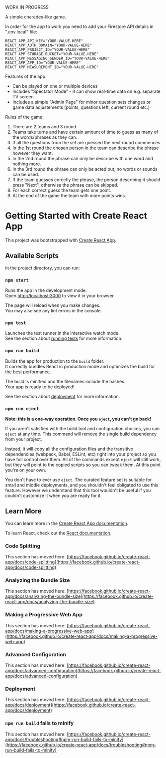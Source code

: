 WORK IN PROGRESS

A simple charades-like game.

In order for the app to work you need to add your Firestore API details in ".env.local" file:

```
REACT_APP_API_KEY="YOUR-VALUE-HERE"
REACT_APP_AUTH_DOMAIN="YOUR-VALUE-HERE"
REACT_APP_PROJECT_ID="YOUR-VALUE-HERE"
REACT_APP_STORAGE_BUCKET="YOUR-VALUE-HERE"
REACT_APP_MESSAGING_SENDER_ID="YOUR-VALUE-HERE"
REACT_APP_APP_ID="YOUR-VALUE-HERE"
REACT_APP_MEASUREMENT_ID="YOUR-VALUE-HERE"
```

Features of the app:

- Can be played on one or multiple devices
- Includes "Spectator Mode" - it can show real-time data on e.g. separate TV screen
- Includes a simple "Admin Page" for minor question sets changes or game data adjustements (points, questions left, current round etc.)

Rules of the game:

1. There are 2 teams and 3 round.
2. Teams take turns and have certain amount of time to guess as many of the words/phrases as they can.
3. If all the questions from the set are guessed the next round commences
4. In the 1st round the chosen person in the team can describe the phrase however they want.
5. In the 2nd round the phrase can only be describe with one word and nothing more.
6. In the 3rd round the phrase can only be acted out, no words or sounds can be used.
7. If the team guesses corectly the phrase, the person describing it should press "Next", otherwise the phrase can be skipped.
8. For each correct guess the team gets one point.
9. At the end of the game the team with more points wins.

# Getting Started with Create React App

This project was bootstrapped with [Create React App](https://github.com/facebook/create-react-app).

## Available Scripts

In the project directory, you can run:

### `npm start`

Runs the app in the development mode.\
Open [http://localhost:3000](http://localhost:3000) to view it in your browser.

The page will reload when you make changes.\
You may also see any lint errors in the console.

### `npm test`

Launches the test runner in the interactive watch mode.\
See the section about [running tests](https://facebook.github.io/create-react-app/docs/running-tests) for more information.

### `npm run build`

Builds the app for production to the `build` folder.\
It correctly bundles React in production mode and optimizes the build for the best performance.

The build is minified and the filenames include the hashes.\
Your app is ready to be deployed!

See the section about [deployment](https://facebook.github.io/create-react-app/docs/deployment) for more information.

### `npm run eject`

**Note: this is a one-way operation. Once you `eject`, you can't go back!**

If you aren't satisfied with the build tool and configuration choices, you can `eject` at any time. This command will remove the single build dependency from your project.

Instead, it will copy all the configuration files and the transitive dependencies (webpack, Babel, ESLint, etc) right into your project so you have full control over them. All of the commands except `eject` will still work, but they will point to the copied scripts so you can tweak them. At this point you're on your own.

You don't have to ever use `eject`. The curated feature set is suitable for small and middle deployments, and you shouldn't feel obligated to use this feature. However we understand that this tool wouldn't be useful if you couldn't customize it when you are ready for it.

## Learn More

You can learn more in the [Create React App documentation](https://facebook.github.io/create-react-app/docs/getting-started).

To learn React, check out the [React documentation](https://reactjs.org/).

### Code Splitting

This section has moved here: [https://facebook.github.io/create-react-app/docs/code-splitting](https://facebook.github.io/create-react-app/docs/code-splitting)

### Analyzing the Bundle Size

This section has moved here: [https://facebook.github.io/create-react-app/docs/analyzing-the-bundle-size](https://facebook.github.io/create-react-app/docs/analyzing-the-bundle-size)

### Making a Progressive Web App

This section has moved here: [https://facebook.github.io/create-react-app/docs/making-a-progressive-web-app](https://facebook.github.io/create-react-app/docs/making-a-progressive-web-app)

### Advanced Configuration

This section has moved here: [https://facebook.github.io/create-react-app/docs/advanced-configuration](https://facebook.github.io/create-react-app/docs/advanced-configuration)

### Deployment

This section has moved here: [https://facebook.github.io/create-react-app/docs/deployment](https://facebook.github.io/create-react-app/docs/deployment)

### `npm run build` fails to minify

This section has moved here: [https://facebook.github.io/create-react-app/docs/troubleshooting#npm-run-build-fails-to-minify](https://facebook.github.io/create-react-app/docs/troubleshooting#npm-run-build-fails-to-minify)

